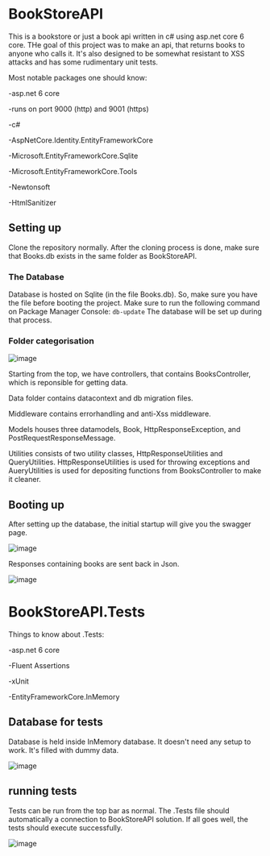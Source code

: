 # BookStoreAPI
This is a bookstore or just a book api written in c# using asp.net core 6 core. THe goal of this project was to make an api, that returns books to anyone who calls it. It's also designed to be somewhat resistant to XSS attacks and has some rudimentary unit tests.

Most notable packages one should know:
 
 -asp.net 6 core
 
 -runs on port 9000 (http) and 9001 (https)
 
 -c#
 
 -AspNetCore.Identity.EntityFrameworkCore
 
 -Microsoft.EntityFrameworkCore.Sqlite
 
 -Microsoft.EntityFrameworkCore.Tools
 
 -Newtonsoft
 
 -HtmlSanitizer 

## Setting up
Clone the repository normally. After the cloning process is done, make sure that Books.db exists in the same folder as BookStoreAPI. 

### The Database
Database is hosted on Sqlite (in the file Books.db). So, make sure you have the file before booting the project. Make sure to run the following command on Package Manager Console:
```db-update```
The database will be set up during that process.

### Folder categorisation

![image](https://github.com/n0laja00/BookStoreAPI/assets/73889850/2619f2e3-dee4-4ad9-97db-4df83f033929)

Starting from the top, we have controllers, that contains BooksController, which is reponsible for getting data. 

Data folder contains datacontext and db migration files. 

Middleware contains errorhandling and anti-Xss middleware. 

Models houses three datamodels, Book, HttpResponseException, and PostRequestResponseMessage.

Utilities consists of two utility classes, HttpResponseUtilities and QueryUtilities. HttpResponseUtilities is used for throwing exceptions and AueryUtilities is used for depositing functions from BooksController to make it cleaner.


## Booting up 
After setting up the database, the initial startup will give you the swagger page. 

![image](https://github.com/n0laja00/BookStoreAPI/assets/73889850/643c62a6-29e8-4bb7-acb3-8479bc08ae6a)

Responses containing books are sent back in Json.

![image](https://github.com/n0laja00/BookStoreAPI/assets/73889850/f1416e66-af17-46eb-a7f5-557d611b15ed)


# BookStoreAPI.Tests

 Things to know about .Tests:
 
 -asp.net 6 core
 
 -Fluent Assertions
 
 -xUnit
 
 -EntityFrameworkCore.InMemory

 ## Database for tests
 Database is held inside InMemory database. It doesn't need any setup to work. It's filled with dummy data. 

 ![image](https://github.com/n0laja00/BookStoreAPI/assets/73889850/988eb9e5-2d33-48ea-bc27-2f35d7d1ae41)

## running tests
Tests can be run from the top bar as normal. The .Tests file should automatically a connection to BookStoreAPI solution. If all goes well, the tests should execute successfully.

![image](https://github.com/n0laja00/BookStoreAPI/assets/73889850/75624d3d-01df-44c7-8ea6-3c71e2fa0144)

